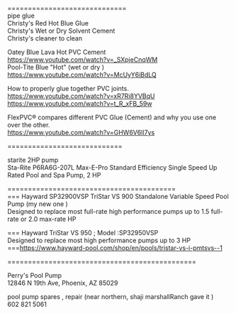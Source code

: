 

=============================     
pipe glue    
Christy's Red Hot Blue Glue    
Christy's Wet or Dry Solvent Cement    
Christy's cleaner to clean    

Oatey Blue Lava Hot PVC Cement    
https://www.youtube.com/watch?v=_SXpjeCnqWM    
Pool-Tite Blue "Hot"   (wet or dry )     
https://www.youtube.com/watch?v=McUyY6iBdLQ      


How to properly glue together PVC joints.    
https://www.youtube.com/watch?v=xR7Ri8YVBqU   
https://www.youtube.com/watch?v=t_R_xFB_59w    

FlexPVC® compares different PVC Glue (Cement) and why you use one over the other.    
https://www.youtube.com/watch?v=GHW6V6lI7ys    


============================     


starite 2HP pump    
Sta-Rite P6RA6G-207L    Max-E-Pro Standard Efficiency Single Speed Up Rated Pool and Spa Pump, 2 HP   

=========================================      
=== Hayward SP32900VSP TriStar VS 900 Standalone Variable Speed Pool Pump  (my new one )    
Designed to replace most full-rate high performance pumps up to 1.5 full-rate or 2.0 max-rate HP    

===  Hayward TriStar VS 950   ; Model :SP32950VSP   
  Designed to replace most high performance pumps up to 3 HP   
===https://www.hayward-pool.com/shop/en/pools/tristar-vs-i-pmtsvs--1    

==============================================     

Perry's Pool Pump     
12846 N 19th Ave, Phoenix, AZ 85029     

pool pump spares , repair (near northern, shaji marshallRanch gave it )      
602 821 5061    












